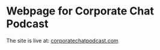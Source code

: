 # Webpage for Corporate Chat Podcast

The site is live at:
[corporatechatpodcast.com](corporatechatpodcast.com)
